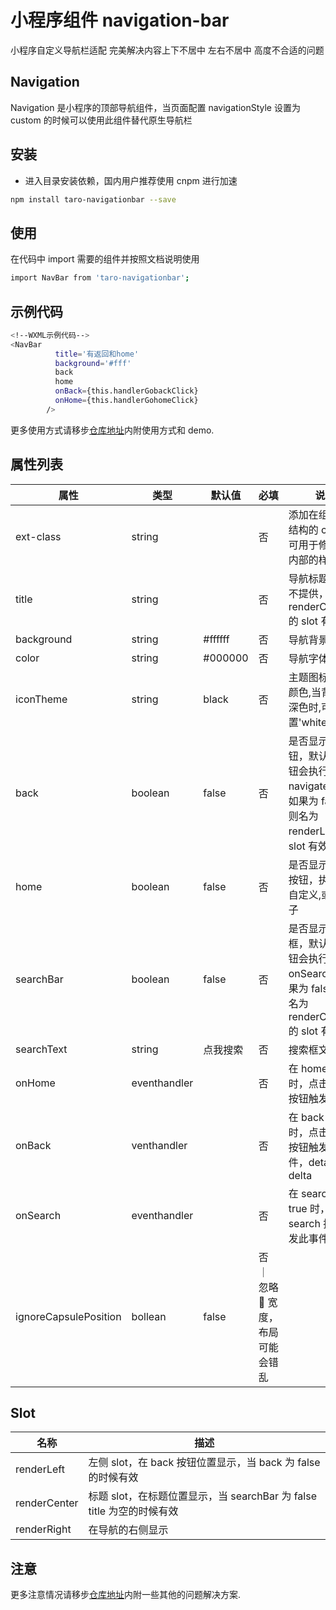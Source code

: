 # 小程序组件 navigation-bar

小程序自定义导航栏适配 完美解决内容上下不居中 左右不居中 高度不合适的问题

## Navigation

Navigation 是小程序的顶部导航组件，当页面配置 navigationStyle 设置为 custom 的时候可以使用此组件替代原生导航栏

## 安装

- 进入目录安装依赖，国内用户推荐使用 cnpm 进行加速

```bash
npm install taro-navigationbar --save
```

## 使用

在代码中 import 需要的组件并按照文档说明使用

```bash
import NavBar from 'taro-navigationbar';
```

## 示例代码

```bash
<!--WXML示例代码-->
<NavBar
          title='有返回和home'
          background='#fff'
          back
          home
          onBack={this.handlerGobackClick}
          onHome={this.handlerGohomeClick}
        />
```

更多使用方式请移步[仓库地址](https://github.com/lingxiaoyi/Taro-navigation-bar)内附使用方式和 demo.

## 属性列表

| 属性                  | 类型         | 默认值   | 必填                               | 说明                                                                                            |
| --------------------- | ------------ | -------- | ---------------------------------- | ----------------------------------------------------------------------------------------------- |
| ext-class             | string       |          | 否                                 | 添加在组件内部结构的 class，可用于修改组件内部的样式                                            |
| title                 | string       |          | 否                                 | 导航标题，如果不提供，则名为 renderCenter 的 slot 有效                                          |
| background            | string       | #ffffff  | 否                                 | 导航背景色                                                                                      |
| color                 | string       | #000000  | 否                                 | 导航字体颜色                                                                                    |
| iconTheme             | string       | black    | 否                                 | 主题图标和字体颜色,当背景色为深色时,可以设置'white'                                             |
| back                  | boolean      | false    | 否                                 | 是否显示返回按钮，默认点击按钮会执行 navigateBack，如果为 false，则名为 renderLeft 的 slot 有效 |
| home                  | boolean      | false    | 否                                 | 是否显示 home 按钮，执行方法自定义,或者看例子                                                   |
| searchBar             | boolean      | false    | 否                                 | 是否显示搜索框，默认点击按钮会执行 onSearch，如果为 false，则名为 renderCenter 的 slot 有效     |
| searchText            | string       | 点我搜索 | 否                                 | 搜索框文字                                                                                      |
| onHome                | eventhandler |          | 否                                 | 在 home 为 true 时，点击 home 按钮触发此事件                                                    |
| onBack                | venthandler  |          | 否                                 | 在 back 为 true 时，点击 back 按钮触发此事件，detail 包含 delta                                 |
| onSearch              | eventhandler |          | 否                                 | 在 searchBar 为 true 时，点击 search 按钮触发此事件                                             |
| ignoreCapsulePosition | bollean      | false    | 否 ｜ 忽略 💊 宽度，布局可能会错乱 |

## Slot

| 名称         | 描述                                                                  |
| ------------ | --------------------------------------------------------------------- |
| renderLeft   | 左侧 slot，在 back 按钮位置显示，当 back 为 false 的时候有效          |
| renderCenter | 标题 slot，在标题位置显示，当 searchBar 为 false title 为空的时候有效 |
| renderRight  | 在导航的右侧显示                                                      |

## 注意

更多注意情况请移步[仓库地址](https://github.com/lingxiaoyi/Taro-navigation-bar)内附一些其他的问题解决方案.
